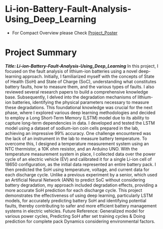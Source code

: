 # Li-ion-Battery-Fault-Analysis-Using_Deep_Learning
- For Compact Overview please Check [Project_Poster](https://github.com/vardanpopli/Li-ion-Battery-Fault-Analysis/blob/main/Work_images/Poster_SPARK_2024.pdf)

# Project Summary
***Title: Li-ion-Battery-Fault-Analysis-Using_Deep_Learning***
In this project, I focused on the fault analysis of lithium-ion batteries using a novel deep-learning approach. Initially, I familiarized myself with the concepts of State of Health (SoH)
and State of Charge (SoC), understanding what constitutes battery faults, how to measure
them, and the various types of faults. I also reviewed several research papers to build a
comprehensive knowledge base. Subsequently, I delved into the degradation mechanisms of lithium-ion batteries, identifying
the physical parameters necessary to measure these degradations. This foundational
knowledge was crucial for the next phase, where I explored various deep learning
methodologies and decided to employ a Long Short-Term Memory (LSTM) model due to its
ability to capture long-term dependencies in data. I developed and tested the LSTM model using a dataset of sodium-ion coin cells prepared in
the lab, achieving an impressive 99% accuracy. One challenge encountered was the lack of an
instrument in the lab to measure battery temperature. To overcome this, I designed a
temperature measurement system using an NTC thermistor, a 10K ohm resistor, and an
Arduino UNO. With the temperature measurement system in place, I collected data over the power cycle of
an electric vehicle (EV) and calibrated it for a single Li-ion cell of 18650 configuration, as
the initial data represented an entire battery pack. I then predicted the SoH using temperature, voltage, and current data for each discharge cycle. Unlike a previous experiment by a senior, which used an Artificial Neural Network (ANN) to predict SoC without considering battery
degradation, my approach included degradation effects, providing a more accurate SoH
prediction for each discharge cycle. This project demonstrates the effectiveness of using deep learning, particularly LSTM models, for accurately predicting battery SoH and identifying potential faults, thereby contributing to
safer and more efficient battery management systems in electric vehicles. Future Reference: Generalized model for various power cycles, Predicting SoH after set
training cycles & Doing prediction for complete pack Dynamics considering environmental
factors.
